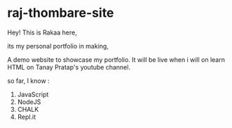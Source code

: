 # raj-thombare-site
Hey! This is Rakaa here,

its my personal portfolio in making,

A demo website to showcase my portfolio.
It will be live when i will on learn HTML on Tanay Pratap's youtube channel.

so far, I know :
1. JavaScript
1. NodeJS
1. CHALK
1. Repl.it



